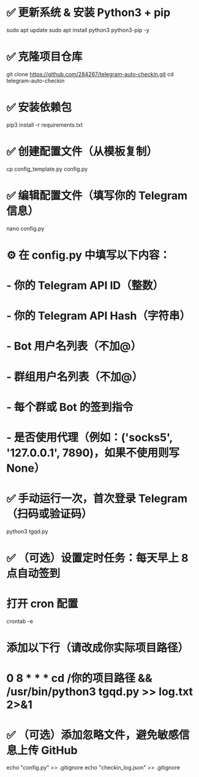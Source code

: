 # ✅ 更新系统 & 安装 Python3 + pip
sudo apt update
sudo apt install python3 python3-pip -y

# ✅ 克隆项目仓库
git clone https://github.com/284267/telegram-auto-checkin.git
cd telegram-auto-checkin

# ✅ 安装依赖包
pip3 install -r requirements.txt

# ✅ 创建配置文件（从模板复制）
cp config_template.py config.py

# ✅ 编辑配置文件（填写你的 Telegram 信息）
nano config.py

# ⚙️ 在 config.py 中填写以下内容：
# - 你的 Telegram API ID（整数）
# - 你的 Telegram API Hash（字符串）
# - Bot 用户名列表（不加@）
# - 群组用户名列表（不加@）
# - 每个群或 Bot 的签到指令
# - 是否使用代理（例如：('socks5', '127.0.0.1', 7890)，如果不使用则写 None）

# ✅ 手动运行一次，首次登录 Telegram（扫码或验证码）
python3 tgqd.py

# ✅ （可选）设置定时任务：每天早上 8 点自动签到
# 打开 cron 配置
crontab -e

# 添加以下行（请改成你实际项目路径）
# 0 8 * * * cd /你的项目路径 && /usr/bin/python3 tgqd.py >> log.txt 2>&1

# ✅ （可选）添加忽略文件，避免敏感信息上传 GitHub
echo "config.py" >> .gitignore
echo "checkin_log.json" >> .gitignore
